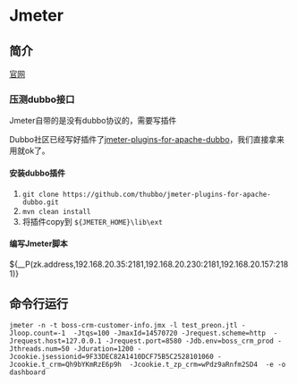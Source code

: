 # Jmeter

## 简介

[官网](https://jmeter.apache.org/ '')


### 压测dubbo接口

Jmeter自带的是没有dubbo协议的，需要写插件

Dubbo社区已经写好插件了[jmeter-plugins-for-apache-dubbo](https://github.com/thubbo/jmeter-plugins-for-apache-dubbo '')，我们直接拿来用就ok了。

#### 安装dubbo插件

1. `git clone https://github.com/thubbo/jmeter-plugins-for-apache-dubbo.git`
2. `mvn clean install`
3. 将插件copy到 `${JMETER_HOME}\lib\ext`

#### 编写Jmeter脚本
${__P(zk.address,192.168.20.35:2181\,192.168.20.230:2181\,192.168.20.157:2181)}


## 命令行运行

```shell
jmeter -n -t boss-crm-customer-info.jmx -l test_preon.jtl -Jloop.count=-1  -Jtqs=100 -JmaxId=14570720 -Jrequest.scheme=http  -Jrequest.host=127.0.0.1 -Jrequest.port=8580 -Jdb.env=boss_crm_prod -Jthreads.num=50 -Jduration=1200 -Jcookie.jsessionid=9F33DEC82A1410DCF75B5C2528101060 -Jcookie.t_crm=Qh9bYKmRzE6p9h  -Jcookie.t_zp_crm=wPdz9aRnfm2SD4  -e -o dashboard
```
